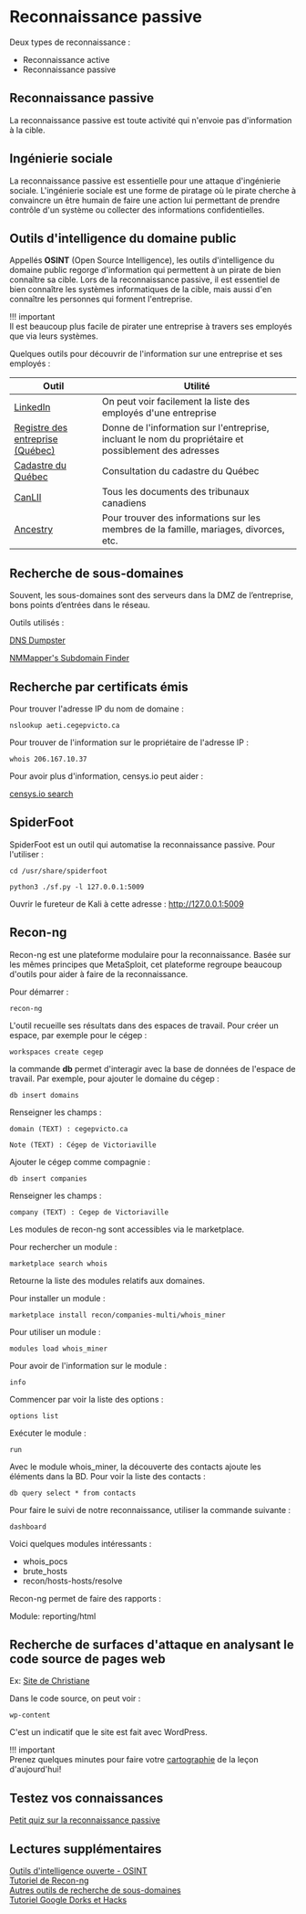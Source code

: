 # Reconnaissance passive

Deux types de reconnaissance :

- Reconnaissance active
- Reconnaissance passive

## Reconnaissance passive

La reconnaissance passive est toute activité qui n'envoie pas d'information à la cible.

## Ingénierie sociale

La reconnaissance passive est essentielle pour une attaque d'ingénierie sociale. L'ingénierie sociale est une forme de piratage où le pirate cherche à convaincre un être humain de faire une action lui permettant de prendre contrôle d'un système ou collecter des informations confidentielles.  

## Outils d'intelligence du domaine public

Appellés **OSINT** (Open Source Intelligence), les outils d'intelligence du domaine public regorge d'information qui permettent à un pirate de bien connaître sa cible. Lors de la reconnaissance passive, il est essentiel de bien connaître les systèmes informatiques de la cible, mais aussi d'en connaître les personnes qui forment l'entreprise.  

!!! important  
    Il est beaucoup plus facile de pirater une entreprise à travers ses employés que via leurs systèmes.  

Quelques outils pour découvrir de l'information sur une entreprise et ses employés :  

Outil  | Utilité    
--|--
[LinkedIn](https://www.linkedin.com) | On peut voir facilement la liste des employés d'une entreprise    
[Registre des entreprise (Québec)](https://www.quebec.ca/entreprises-et-travailleurs-autonomes/obtenir-renseignements-entreprise/recherche-registre-entreprises/acceder-registre-entreprises)  |  Donne de l'information sur l'entreprise, incluant le nom du propriétaire et possiblement des adresses
[Cadastre du Québec](https://appli.mern.gouv.qc.ca/infolot/) | Consultation du cadastre du Québec  
[CanLII](https://www.canlii.org/fr/)  |  Tous les documents des tribunaux canadiens  
[Ancestry](https://www.ancestry.ca)  |  Pour trouver des informations sur les membres de la famille, mariages, divorces, etc.

## Recherche de sous-domaines

Souvent, les sous-domaines sont des serveurs dans la DMZ de l’entreprise, bons points d’entrées dans le réseau.

Outils utilisés :

[DNS Dumpster](https://dnsdumpster.com/)

[NMMapper's Subdomain Finder](https://www.nmmapper.com/sys/tools/subdomainfinder/)

## Recherche par certificats émis

Pour trouver l'adresse IP du nom de domaine :

`nslookup aeti.cegepvicto.ca`

Pour trouver de l'information sur le propriétaire de l'adresse IP :

`whois 206.167.10.37`

Pour avoir plus d'information, censys.io peut aider :

[censys.io search](https://censys.io/ipv4)

## SpiderFoot

SpiderFoot est un outil qui automatise la reconnaissance passive. Pour l'utiliser :

`cd /usr/share/spiderfoot`

`python3 ./sf.py -l 127.0.0.1:5009`

Ouvrir le fureteur de Kali à cette adresse : http://127.0.0.1:5009

## Recon-ng

Recon-ng est une plateforme modulaire pour la reconnaissance. Basée sur les mêmes principes que MetaSploit, cet plateforme regroupe beaucoup d'outils pour aider à faire de la reconnaissance.

Pour démarrer :

`recon-ng`

L'outil recueille ses résultats dans des espaces de travail. Pour créer un espace, par exemple pour le cégep :

`workspaces create cegep`

la commande **db** permet d'interagir avec la base de données de l'espace de travail. Par exemple, pour ajouter le domaine du cégep :

`db insert domains`

Renseigner les champs :

`domain (TEXT) : cegepvicto.ca`

`Note (TEXT) : Cégep de Victoriaville`

Ajouter le cégep comme compagnie :

`db insert companies`

Renseigner les champs :

`company (TEXT) : Cegep de Victoriaville`


Les modules de recon-ng sont accessibles via le marketplace.

Pour rechercher un module :

`marketplace search whois`

Retourne la liste des modules relatifs aux domaines.

Pour installer un module :

`marketplace install recon/companies-multi/whois_miner`

Pour utiliser un module :

`modules load whois_miner`

Pour avoir de l'information sur le module :

`info`

Commencer par voir la liste des options :

`options list`

Exécuter le module :

`run`

Avec le module whois_miner, la découverte des contacts ajoute les éléments dans la BD. Pour voir la liste des contacts :

`db query select * from contacts`

Pour faire le suivi de notre reconnaissance, utiliser la commande suivante :

`dashboard`

Voici quelques modules intéressants :

- whois_pocs
- brute_hosts
- recon/hosts-hosts/resolve

Recon-ng permet de faire des rapports :

Module: reporting/html

## Recherche de surfaces d'attaque en analysant le code source de pages web

Ex: [Site de Christiane](https://christianelagace.com)

Dans le code source, on peut voir :

`wp-content`

C'est un indicatif que le site est fait avec WordPress.

!!! important  
    Prenez quelques minutes pour faire votre [cartographie](../outils/cartographie.md) de la leçon d'aujourd'hui!   

## Testez vos connaissances  

[Petit quiz sur la reconnaissance passive](https://forms.office.com/r/7qNdDYPMpc)  

## Lectures supplémentaires

[Outils d'intelligence ouverte - OSINT](https://securitytrails.com/blog/osint-tools)  
[Tutoriel de Recon-ng](https://warroom.rsmus.com/recon-ng-tutorial/)  
[Autres outils de recherche de sous-domaines](https://securitytrails.com/blog/subdomain-scanner-find-subdomains)   
[Tutoriel Google Dorks et Hacks](https://myhackingworld.com/google-hacking-and-google-dorking-basics/)   
